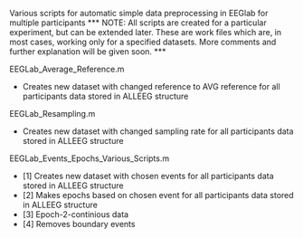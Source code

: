 Various scripts for automatic simple data preprocessing in EEGlab for multiple participants
*** NOTE: All scripts are created for a particular experiment, but can be extended later. These are work files which are, in most cases, working only for a specified datasets. More comments and further explanation will be given soon. ***

EEGLab_Average_Reference.m
- Creates new dataset with changed reference to AVG reference for all participants data stored in ALLEEG structure

EEGLab_Resampling.m
- Creates new dataset with changed sampling rate for all participants data stored in ALLEEG structure

EEGLab_Events_Epochs_Various_Scripts.m
- [1] Creates new dataset with chosen events for all participants data stored in ALLEEG structure
- [2] Makes epochs based on chosen event for all participants data stored in ALLEEG structure
- [3] Epoch-2-continious data
- [4] Removes boundary events


